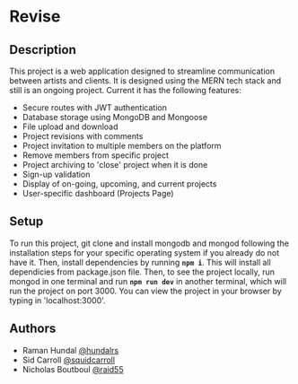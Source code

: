 # Revise

## Description

This project is a web application designed to streamline communication between artists and clients. It is designed using the MERN tech stack and still is an ongoing project. Current it has the following features:

* Secure routes with JWT authentication
* Database storage using MongoDB and Mongoose
* File upload and download
* Project revisions with comments
* Project invitation to multiple members on the platform
* Remove members from specific project
* Project archiving to 'close' project when it is done
* Sign-up validation
* Display of on-going, upcoming, and current projects
* User-specific dashboard (Projects Page)

## Setup

To run this project, git clone and install mongodb and mongod following the installation steps for your specific operating system if you already do not have it. Then, install dependencies by running **`npm i`**. This will install all dependicies from package.json file. Then, to see the project locally, run mongod in one terminal and run **`npm run dev`** in another terminal, which will run the project on port 3000. You can view the project in your browser by typing in 'localhost:3000'. 

## Authors

* Raman Hundal [@hundalrs](http://github.com/hundalrs)
* Sid Carroll [@squidcarroll](http://github.com/squidcarroll/Revise)
* Nicholas Boutboul [@raid55](https://github.com/raid55)  